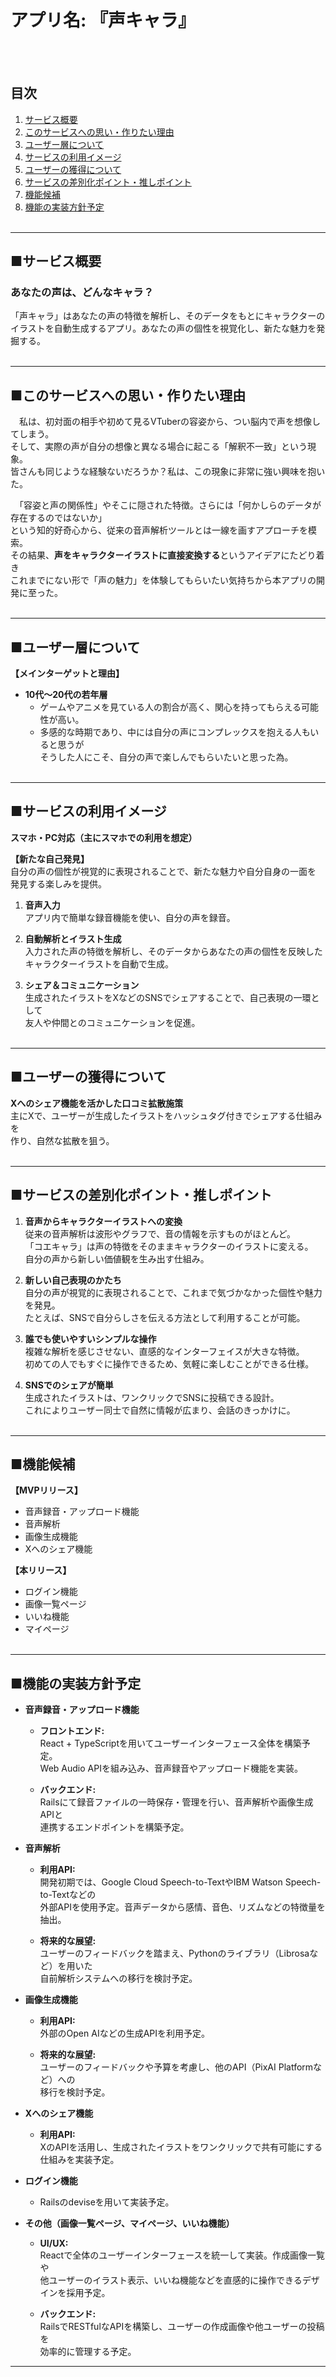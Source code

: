 # アプリ名: 『声キャラ』
<br><br>

## 目次

1. [サービス概要](#サービス概要)
2. [このサービスへの思い・作りたい理由](#このサービスへの思い・作りたい理由)
3. [ユーザー層について](#ユーザー層について)
4. [サービスの利用イメージ](#サービスの利用イメージ)
5. [ユーザーの獲得について](#ユーザーの獲得について)
6. [サービスの差別化ポイント・推しポイント](#サービスの差別化ポイント・推しポイント)
7. [機能候補](#機能候補)
8. [機能の実装方針予定](#機能の実装方針予定)
<br><br>

---

## ■サービス概要

### あなたの声は、どんなキャラ？

「声キャラ」はあなたの声の特徴を解析し、そのデータをもとにキャラクターの<br>
イラストを自動生成するアプリ。あなたの声の個性を視覚化し、新たな魅力を発掘する。
<br><br>

---

## ■このサービスへの思い・作りたい理由

　私は、初対面の相手や初めて見るVTuberの容姿から、つい脳内で声を想像してしまう。<br>
そして、実際の声が自分の想像と異なる場合に起こる「解釈不一致」という現象。<br>
皆さんも同じような経験ないだろうか？私は、この現象に非常に強い興味を抱いた。

　「容姿と声の関係性」やそこに隠された特徴。さらには「何かしらのデータが存在するのではないか」<br>
という知的好奇心から、従来の音声解析ツールとは一線を画すアプローチを模索。<br>
その結果、**声をキャラクターイラストに直接変換する**というアイデアにたどり着き<br>
これまでにない形で「声の魅力」を体験してもらいたい気持ちから本アプリの開発に至った。
<br><br>

---

## ■ユーザー層について

**【メインターゲットと理由】**

  - **10代～20代の若年層**<br>
    - ゲームやアニメを見ている人の割合が高く、関心を持ってもらえる可能性が高い。
    - 多感的な時期であり、中には自分の声にコンプレックスを抱える人もいると思うが<br>
    そうした人にこそ、自分の声で楽しんでもらいたいと思った為。
<br><br>

---

## ■サービスの利用イメージ

**スマホ・PC対応（主にスマホでの利用を想定）**

**【新たな自己発見】**<br>
自分の声の個性が視覚的に表現されることで、新たな魅力や自分自身の一面を<br>
発見する楽しみを提供。

1. **音声入力**<br>
アプリ内で簡単な録音機能を使い、自分の声を録音。

2. **自動解析とイラスト生成**<br>
入力された声の特徴を解析し、そのデータからあなたの声の個性を反映した<br>
キャラクターイラストを自動で生成。

3. **シェア＆コミュニケーション**<br>
生成されたイラストをXなどのSNSでシェアすることで、自己表現の一環として<br>
友人や仲間とのコミュニケーションを促進。
<br><br>

---

## ■ユーザーの獲得について

**Xへのシェア機能を活かした口コミ拡散施策**<br>
  主にXで、ユーザーが生成したイラストをハッシュタグ付きでシェアする仕組みを<br>
  作り、自然な拡散を狙う。
<br><br>

---

## ■サービスの差別化ポイント・推しポイント

1. **音声からキャラクターイラストへの変換**<br>
従来の音声解析は波形やグラフで、音の情報を示すものがほとんど。<br>
「コエキャラ」は声の特徴をそのままキャラクターのイラストに変える。<br>
自分の声から新しい価値観を生み出す仕組み。

2. **新しい自己表現のかたち**<br>
自分の声が視覚的に表現されることで、これまで気づかなかった個性や魅力を発見。<br>
たとえば、SNSで自分らしさを伝える方法として利用することが可能。

3. **誰でも使いやすいシンプルな操作**<br>
複雑な解析を感じさせない、直感的なインターフェイスが大きな特徴。<br>
初めての人でもすぐに操作できるため、気軽に楽しむことができる仕様。

4. **SNSでのシェアが簡単**<br>
生成されたイラストは、ワンクリックでSNSに投稿できる設計。<br>
これによりユーザー同士で自然に情報が広まり、会話のきっかけに。
<br><br>

---

## ■機能候補

**【MVPリリース】**

  - 音声録音・アップロード機能
  - 音声解析
  - 画像生成機能
  - Xへのシェア機能

**【本リリース】**
  - ログイン機能
  - 画像一覧ページ
  - いいね機能
  - マイページ
<br><br>

---

## ■機能の実装方針予定

- **音声録音・アップロード機能**
  - **フロントエンド:**<br>
    React + TypeScriptを用いてユーザーインターフェース全体を構築予定。<br>
    Web Audio APIを組み込み、音声録音やアップロード機能を実装。

  - **バックエンド:**<br>
    Railsにて録音ファイルの一時保存・管理を行い、音声解析や画像生成APIと<br>
    連携するエンドポイントを構築予定。

- **音声解析**
  - **利用API:**<br>
    開発初期では、Google Cloud Speech-to-TextやIBM Watson Speech-to-Textなどの<br>
    外部APIを使用予定。音声データから感情、音色、リズムなどの特徴量を抽出。

  - **将来的な展望:**<br>
    ユーザーのフィードバックを踏まえ、Pythonのライブラリ（Librosaなど）を用いた<br>
    自前解析システムへの移行を検討予定。

- **画像生成機能**
  - **利用API:**<br>
    外部のOpen AIなどの生成APIを利用予定。

  - **将来的な展望:**<br>
    ユーザーのフィードバックや予算を考慮し、他のAPI（PixAI Platformなど）への<br>
    移行を検討予定。

- **Xへのシェア機能**
  - **利用API:**<br>
    XのAPIを活用し、生成されたイラストをワンクリックで共有可能にする仕組みを実装予定。

- **ログイン機能**<br>
  - Railsのdeviseを用いて実装予定。

- **その他（画像一覧ページ、マイページ、いいね機能）**
  - **UI/UX:**<br>
    Reactで全体のユーザーインターフェースを統一して実装。作成画像一覧や<br>
    他ユーザーのイラスト表示、いいね機能などを直感的に操作できるデザインを採用予定。

  - **バックエンド:**<br>
    RailsでRESTfulなAPIを構築し、ユーザーの作成画像や他ユーザーの投稿を<br>
    効率的に管理する予定。

---
